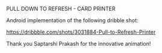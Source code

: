 PULL DOWN TO REFRESH - CARD PRINTER

Android implementation of the following dribble shot:

https://dribbble.com/shots/3031884-Pull-to-Refresh-Printer

Thank you Saptarshi Prakash for the innovative animation!